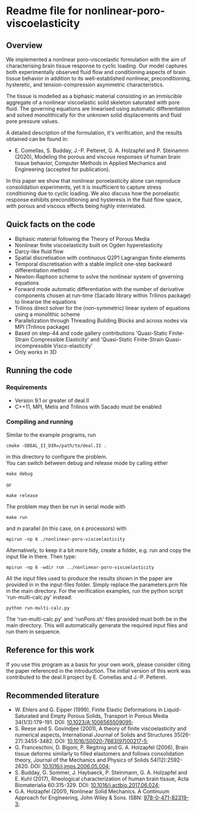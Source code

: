 Readme file for nonlinear-poro-viscoelasticity
==============================================

Overview
--------

We implemented a nonlinear poro-viscoelastic formulation with the aim of characterising brain tissue response to cyclic loading. Our model captures both experimentally observed fluid flow and conditioning aspects of brain tissue behavior in addition to its well-established nonlinear, preconditioning, hysteretic, and tension-compression asymmetric characteristics.

The tissue is modelled as a biphasic material consisting in an immiscible aggregate of a nonlinear viscoelastic solid skeleton saturated with pore fluid. The governing equations are linearised using automatic differentiation and solved monolithically for the unknown solid displacements and fluid pore pressure values. 

A detailed description of the formulation, it's verification, and the results obtained can be found in:
* E. Comellas, S. Budday, J.-P. Pelteret, G. A. Holzapfel and P. Steinamnn (2020), Modeling the porous and viscous responses of human brain tissue behavior, Computer Methods in Applied Mechanics and Engineering (accepted for publication).

In this paper we show that nonlinear poroelasticity alone can reproduce consolidation experiments, yet it is insufficient to capture stress conditioning due to cyclic loading. We also discuss how the poroelastic response exhibits preconditioning and hysteresis in the fluid flow space, with porous and viscous effects being highly interrelated.


Quick facts on the code
-----------------------

* Biphasic material following the Theory of Porous Media
* Nonlinear finite viscoelasticity built on Ogden hyperelasticity
* Darcy-like fluid flow
* Spatial discretisation with continuous Q2P1 Lagrangian finite elements
* Temporal discretisation with a stable implicit one-step backward differentiation method
* Newton-Raphson scheme to solve the nonlinear system of governing equations
* Forward mode automatic differentiation with the number of derivative components chosen at run-time (Sacado library within Trilinos package) to linearise the equations
* Trilinos direct solver for the (non-symmetric) linear system of equations using a monolithic scheme
* Parallelization through Threading Building Blocks and across nodes via MPI (Trilinos package)
* Based on step-44 and code gallery contributions 'Quasi-Static Finite-Strain Compressible Elasticity' and 'Quasi-Static Finite-Strain Quasi-incompressible Visco-elasticity'
* Only works in 3D


Running the code
---------------- 
### Requirements
* Version 9.1 or greater of deal.II
* C++11, MPI, Metis and Trilinos with Sacado must be enabled

### Compiling and running
Similar to the example programs, run
```
cmake -DDEAL_II_DIR=/path/to/deal.II .
```
in this directory to configure the problem.  
You can switch between debug and release mode by calling either
```
make debug
```
or
```
make release
```
The problem may then be run in serial mode with
```
make run
```
and in parallel (in this case, on `6` processors) with
```
mpirun -np 6 ./nonlinear-poro-viscoelasticity
```

Alternatively, to keep it a bit more tidy, create a folder, e.g. run and copy the input file in there. Then type:
```
mpirun -np 6 -wdir run ../nonlinear-poro-viscoelasticity
```
All the input files used to produce the results shown in the paper are provided in in the input-files folder. Simply replace the parameters.prm file in the main directory. For the verification examples, run the python script 'run-multi-calc.py' instead:
```
python run-multi-calc.py
```
The 'run-multi-calc.py' and 'runPoro.sh' files provided must both be in the main directory. This will automatically generate the required input files and run them in sequence.


Reference for this work
-----------------------

If you use this program as a basis for your own work, please consider citing the paper referenced in the introduction. The initial version of this work was contributed to the deal.II project by E. Comellas and J.-P. Pelteret.



Recommended literature
----------------------

* W. Ehlers and G. Eipper (1999), Finite Elastic Deformations in Liquid-Saturated and Empty Porous Solids, Transport in Porous Media 34(1/3):179-191. DOI: [10.1023/A:1006565509095](https://doi.org/10.1023/A:1006565509095);
* S. Reese and  S. Govindjee (2001), A theory of finite viscoelasticity and numerical aspects, International Journal of Solids and Structures 35(26-27):3455-3482. DOI: [10.1016/S0020-7683(97)00217-5](https://doi.org/10.1016/S0020-7683(97)00217-5);
* G. Franceschini, D. Bigoni, P. Regitnig and G. A. Holzapfel (2006), Brain tissue deforms similarly to  filled elastomers and follows consolidation theory, Journal of the Mechanics and Physics of Solids 54(12):2592-2620. DOI: [10.1016/j.jmps.2006.05.004](https://doi.org/10.1016/j.jmps.2006.05.004);
* S. Budday, G. Sommer, J. Haybaeck, P. Steinmann, G. A. Holzapfel and E. Kuhl (2017), Rheological characterization of human brain tissue, Acta Biomaterialia 60:315-329. DOI: [10.1016/j.actbio.2017.06.024](https://doi.org/10.1016/j.actbio.2017.06.024);
* G.A. Holzapfel (2001), Nonlinear Solid Mechanics. A Continuum Approach for Engineering, John Wiley & Sons. ISBN: [978-0-471-82319-3](http://eu.wiley.com/WileyCDA/WileyTitle/productCd-0471823198.html);


